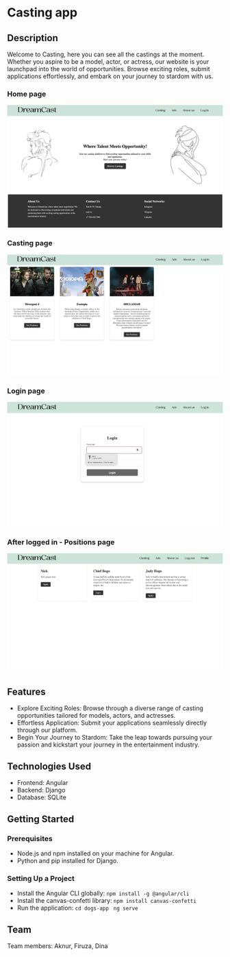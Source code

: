 # Casting app
## Description
Welcome to Casting, here you can see all the castings at the moment. 
Whether you aspire to be a model, actor, or actress, our website is your launchpad into the world of opportunities. Browse exciting roles, submit applications effortlessly, and embark on your journey to stardom with us.

### Home page
![screenshot](homepage.png)
### Casting page
![screenshot](castings.png)
### Login page
![screenshot](login.png)
### After logged in - Positions page
![screenshot](afterlogin.png)

## Features
* Explore Exciting Roles: Browse through a diverse range of casting opportunities tailored for models, actors, and actresses.
* Effortless Application: Submit your applications seamlessly directly through our platform.
* Begin Your Journey to Stardom: Take the leap towards pursuing your passion and kickstart your journey in the entertainment industry.

## Technologies Used
* Frontend: Angular
* Backend: Django
* Database: SQLite

## Getting Started
### Prerequisites
* Node.js and npm installed on your machine for Angular.
* Python and pip installed for Django.

### Setting Up a Project
* Install the Angular CLI globally:
```npm install -g @angular/cli```
* Install the canvas-confetti library:
```npm install canvas-confetti```
* Run the application:
```cd dogs-app ```
```ng serve```

## Team
Team members: Aknur, Firuza, Dina